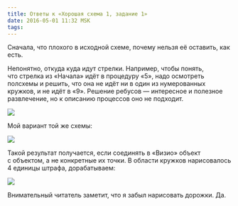 ```yaml
---
title: Ответы к «Хорошая схема 1, задание 1»
date: 2016-05-01 11:32 MSK
tags:
---
```


Сначала, что плохого в исходной схеме, почему нельзя её оставить, как есть. 

Непонятно, откуда куда идут стрелки. Например, чтобы понять, что стрелка из «Начала» идёт в процедуру «5», надо осмотреть полсхемы и решить, что она не идёт ни в один из нумерованных кружков, и не идёт в «9». Решение ребусов — интересное и полезное развлечение, но к описанию процессов оно не подходит.

<a href="/images/good_scheme_0002.png"><img src="/images/good_scheme_0002.png"></a>


Мой вариант той же схемы:

<a href="/images/my_scheme_3.png"><img src="/images/my_scheme_3.png"></a>

Такой результат получается, если соединять в «Визио» объект с объектом, а не конкретные их точки. В области кружков нарисовалось 4 единицы штрафа, дорабатываем:

<a href="/images/my_scheme_4.png"><img src="/images/my_scheme_4.png"></a>

Внимательный читатель заметит, что я забыл нарисовать дорожки. Да.

